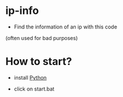 # ip-info

- Find the information of an ip with this code

(often used for bad purposes)

# How to start?

- install [Python](https://python,org/download)

- click on start.bat



